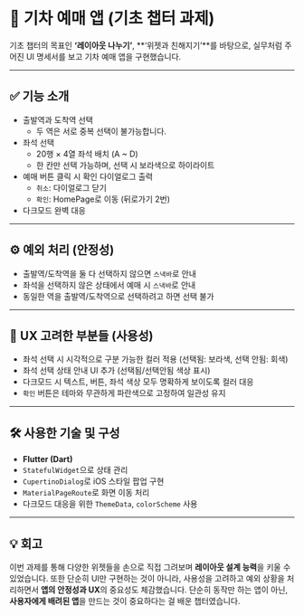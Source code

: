 ﻿# 🚄 기차 예매 앱 (기초 챕터 과제)

기초 챕터의 목표인 **‘레이아웃 나누기’**, **‘위젯과 친해지기’**를 바탕으로, 실무처럼 주어진 UI 명세서를 보고 기차 예매 앱을 구현했습니다.

---

## ✅ 기능 소개

- 출발역과 도착역 선택
  - 두 역은 서로 중복 선택이 불가능합니다.
- 좌석 선택
  - 20행 × 4열 좌석 배치 (A ~ D)
  - 한 칸만 선택 가능하며, 선택 시 보라색으로 하이라이트
- 예매 버튼 클릭 시 확인 다이얼로그 출력
  - `취소`: 다이얼로그 닫기
  - `확인`: HomePage로 이동 (뒤로가기 2번)
- 다크모드 완벽 대응

---

## ⚙ 예외 처리 (안정성)

- 출발역/도착역을 둘 다 선택하지 않으면 `스낵바`로 안내
- 좌석을 선택하지 않은 상태에서 예매 시 `스낵바`로 안내
- 동일한 역을 출발역/도착역으로 선택하려고 하면 선택 불가

---

## 🎨 UX 고려한 부분들 (사용성)

- 좌석 선택 시 시각적으로 구분 가능한 컬러 적용 (선택됨: 보라색, 선택 안됨: 회색)
- 좌석 선택 상태 안내 UI 추가 (선택됨/선택안됨 색상 표시)
- 다크모드 시 텍스트, 버튼, 좌석 색상 모두 명확하게 보이도록 컬러 대응
- `확인` 버튼은 테마와 무관하게 파란색으로 고정하여 일관성 유지

---

## 🛠 사용한 기술 및 구성

- **Flutter (Dart)**
- `StatefulWidget`으로 상태 관리
- `CupertinoDialog`로 iOS 스타일 팝업 구현
- `MaterialPageRoute`로 화면 이동 처리
- 다크모드 대응을 위한 `ThemeData`, `colorScheme` 사용

---

## 💡 회고

이번 과제를 통해 다양한 위젯들을 손으로 직접 그려보며 **레이아웃 설계 능력**을 키울 수 있었습니다. 또한 단순히 UI만 구현하는 것이 아니라, 사용성을 고려하고 예외 상황을 처리하면서 **앱의 안정성과 UX**의 중요성도 체감했습니다. 단순히 동작만 하는 앱이 아닌, **사용자에게 배려된 앱**을 만드는 것이 중요하다는 걸 배운 챕터였습니다.


